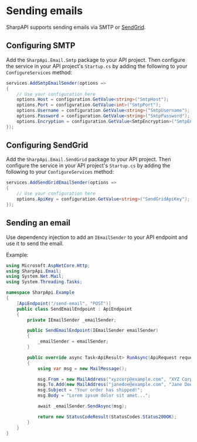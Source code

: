 # Sending emails

SharpAPI supports sending emails via SMTP or [SendGrid](https://sendgrid.com/).

## Configuring SMTP

Add the `SharpApi.Email.Smtp` package to your API project. Then configure the service in your API project's `Startup.cs` by adding the following to your `ConfigureServices` method:

```cs
services.AddSmtpEmailSender(options =>
{
    // Use your configuration here
    options.Host = configuration.GetValue<string>("SmtpHost");
    options.Port = configuration.GetValue<int>("SmtpPort");
    options.Username = configuration.GetValue<string>("SmtpUsername");
    options.Password = configuration.GetValue<string>("SmtpPassword");
    options.Encryption = configuration.GetValue<SmtpEncryption>("SmtpEncryption");
});
```

## Configuring SendGrid

Add the `SharpApi.Email.SendGrid` package to your API project. Then configure the service in your API project's `Startup.cs` by adding the following to your `ConfigureServices` method:

```cs
services.AddSendGridEmailSender(options =>
{
    // Use your configuration here
    options.ApiKey = configuration.GetValue<string>("SendGridApiKey");
});
```

## Sending an email

Use dependency injection to add an `IEmailSender` to your API endpoint and use it to send the email.

Example:

```cs
using Microsoft.AspNetCore.Http;
using SharpApi.Email;
using System.Net.Mail;
using System.Threading.Tasks;

namespace SharpApi.Example
{
    [ApiEndpoint("/send-email", "POST")]
    public class SendEmailEndpoint : ApiEndpoint
    {
        private IEmailSender _emailSender;

        public SendEmailEndpoint(IEmailSender emailSender)
        {
            _emailSender = emailSender;
        }

        public override async Task<ApiResult> RunAsync(ApiRequest request)
        {
            using var msg = new MailMessage();

            msg.From = new MailAddress("xyzcorp@example.com", "XYZ Corporation");
            msg.To.Add(new MailAddress("janedoe@example.com", "Jane Doe"));
            msg.Subject = "Your order has shipped!";
            msg.Body = "Lorem ipsum dolor sit amet...";

            await _emailSender.SendAsync(msg);

            return new StatusCodeResult(StatusCodes.Status200OK);
        }
    }
}
```
